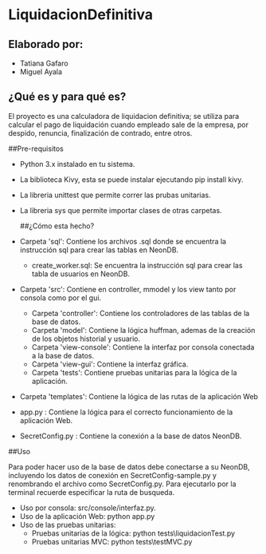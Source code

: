 # LiquidacionDefinitiva

## Elaborado por:
- Tatiana Gafaro 
- Miguel Ayala

## ¿Qué es y para qué es?

El proyecto es una calculadora de liquidacion definitiva; se utiliza para calcular el pago de liquidación cuando empleado
sale de la empresa, por despido, renuncia, finalización de contrado, entre otros.

##Pre-requisitos

- Python 3.x instalado en tu sistema.
- La biblioteca Kivy, esta se puede instalar ejecutando pip install kivy.
- La libreria unittest que permite correr las prubas unitarias.
- La libreria sys que permite importar clases de otras carpetas.

  ##¿Cómo esta hecho?

- Carpeta 'sql': Contiene los archivos .sql donde se encuentra la instrucción sql para crear las tablas en NeonDB.
  - create_worker.sql: Se encuentra la instrucción sql para crear las tabla de usuarios en NeonDB.

- Carpeta 'src': Contiene en controller, mmodel y los view tanto por consola como por el gui.

  - Carpeta 'controller': Contiene los controladores de las tablas de la base de datos.
  - Carpeta 'model': Contiene la lógica huffman, ademas de la creación de los objetos historial y usuario.
  - Carpeta 'view-console': Contiene la interfaz por consola conectada a la base de datos.
  - Carpeta 'view-gui': Contiene la interfaz gráfica.
  - Carpeta 'tests': Contiene pruebas unitarias para la lógica de la aplicación.

- Carpeta 'templates': Contiene la lógica de las rutas de la aplicación Web

- app.py : Contiene la lógica para el correcto funcionamiento de la aplicación Web.

- SecretConfig.py : Contiene la conexión a la base de datos NeonDB.

##Uso

Para poder hacer uso de la base de datos debe conectarse a su NeonDB, incluyendo los datos de conexión en SecretConfig-sample.py 
y renombrando el archivo como SecretConfig.py.
Para ejecutarlo por la terminal recuerde especificar la ruta de busqueda.

- Uso por consola: src/console/interfaz.py.
- Uso de la aplicación Web: python app.py
- Uso de las pruebas unitarias:
  - Pruebas unitarias de la lógica: python tests\liquidacionTest.py
  - Pruebas unitarias MVC: python tests\testMVC.py
 
